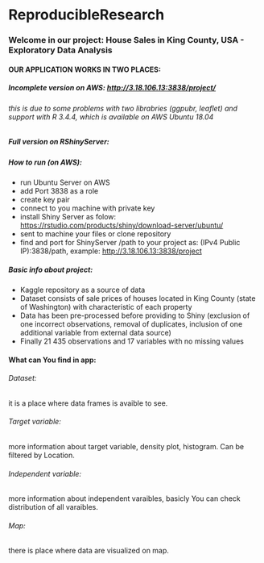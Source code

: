 # ReproducibleResearch

### Welcome in our project: House Sales in King County, USA - Exploratory Data Analysis

#### OUR APPLICATION WORKS IN TWO PLACES:
##### Incomplete version on AWS: http://3.18.106.13:3838/project/
###### this is due to some problems with two librabries (ggpubr, leaflet) and support with R 3.4.4, which is available on AWS Ubuntu 18.04
##### Full version on RShinyServer: 


##### How to run (on AWS):
- run Ubuntu Server on AWS
- add Port 3838 as a role
- create key pair
- connect to you machine with private key
- install Shiny Server as folow: https://rstudio.com/products/shiny/download-server/ubuntu/
- sent to machine your files or clone repository 
- find and port for ShinyServer /path to your project as: (IPv4 Public IP):3838/path, example: http://3.18.106.13:3838/project

##### Basic info about project:
- Kaggle repository as a source of data
- Dataset consists of sale prices of houses located in King County (state of Washington) with characteristic of each property
- Data has been pre-processed before providing to Shiny (exclusion of one incorrect observations, removal of duplicates, inclusion of one additional variable from external data source)
- Finally 21 435 observations and 17 variables with no missing values


#### What can You find in app:

###### Dataset:

it is a place where data frames is avaible to see.

###### Target variable:

more information about target variable, density plot, histogram. Can be filtered by Location.

###### Independent variable:

more information about independent varaibles, basicly You can check distribution of all varaibles. 

###### Map:

there is place where data are visualized on map.

